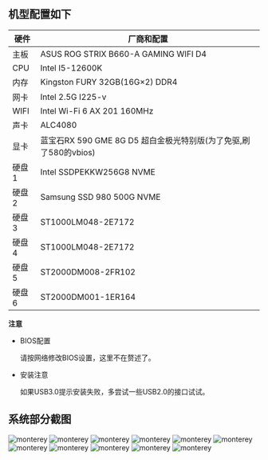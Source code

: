## 机型配置如下
|硬件|厂商和配置|
|-|-|
|主板|ASUS ROG STRIX B660-A GAMING WIFI D4|
|CPU| Intel I5-12600K|
|内存| Kingston FURY 32GB(16G×2) DDR4|
|网卡|Intel 2.5G I225-v|
|WIFI|Intel Wi-Fi 6 AX 201 160MHz|
|声卡|ALC4080|
|显卡|蓝宝石RX 590 GME 8G D5 超白金极光特别版(为了免驱,刷了580的vbios) |
|硬盘1|Intel SSDPEKKW256G8 NVME|
|硬盘2|Samsung SSD 980 500G NVME|
|硬盘3|ST1000LM048-2E7172|
|硬盘4|ST1000LM048-2E7172|
|硬盘5|ST2000DM008-2FR102|
|硬盘6|ST2000DM001-1ER164|

**注意** 
- BIOS配置 

  请按网络修改BIOS设置，这里不在赘述了。 

- 安装注意 

  如果USB3.0提示安装失败，多尝试一些USB2.0的接口试试。 

## 系统部分截图

![monterey](https://github.com/w55554/ROG-STRIX-B660-A-GAMING-WIFI-D4/blob/main/images/SystemInfo.png)
![monterey](https://github.com/w55554/ROG-STRIX-B660-A-GAMING-WIFI-D4/blob/main/images/AboutInfo.png)
![monterey](https://github.com/w55554/ROG-STRIX-B660-A-GAMING-WIFI-D4/blob/main/images/Hardware.png)
![monterey](https://github.com/w55554/ROG-STRIX-B660-A-GAMING-WIFI-D4/blob/main/images/nvme.png)
![monterey](https://github.com/w55554/ROG-STRIX-B660-A-GAMING-WIFI-D4/blob/main/images/Ethernet.png)
![monterey](https://github.com/w55554/ROG-STRIX-B660-A-GAMING-WIFI-D4/blob/main/images/USB.png)
![monterey](https://github.com/w55554/ROG-STRIX-B660-A-GAMING-WIFI-D4/blob/main/images/WIFI.png)
![monterey](https://github.com/w55554/ROG-STRIX-B660-A-GAMING-WIFI-D4/blob/main/images/AudioDevice.png)
![monterey](https://github.com/w55554/ROG-STRIX-B660-A-GAMING-WIFI-D4/blob/main/images/HarkDisk.png)
![monterey](https://github.com/w55554/ROG-STRIX-B660-A-GAMING-WIFI-D4/blob/main/images/SystemDashboard.png)
![monterey](https://github.com/w55554/ROG-STRIX-B660-A-GAMING-WIFI-D4/blob/main/images/VideoProc_Converter.png)
